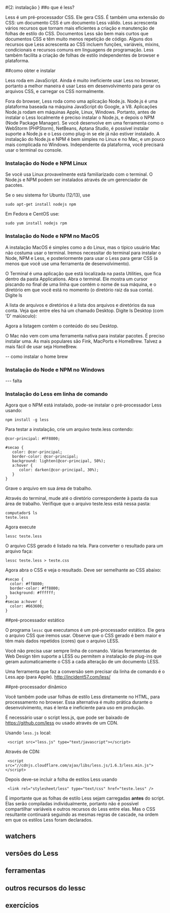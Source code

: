#{2: instalação }
##o que é less?

Less é um pré-processador CSS. Ele gera CSS. É também uma extensão do CSS: um documento CSS é um documento Less válido. Less acrescenta vários recursos que tornam mais eficientes a criação e manutenção de folhas de estilo do CSS. Documentos Less são bem mais curtos que documentos CSS e têm muito menos repetição de código. Alguns dos recursos que Less acrescenta ao CSS incluem funções, variáveis, mixins, condicionais e recursos comuns em linguagens de programação. Less também facilita a criação de folhas de estilo independentes de browser e plataforma.

##como obter e instalar

Less roda em JavaScript. Ainda é muito ineficiente usar Less no browser, portanto a melhor maneira é usar Less em desenvolvimento para gerar os arquivos CSS, e carregar os CSS normalmente. 

Fora do browser, Less roda como uma aplicação Node.js. Node.js é uma plataforma baseada na máquina JavaScript do Google, a V8. Aplicações Node.js rodam em máquinas Apple, Linux, Windows. Portanto, antes de instalar o Less localmente é preciso instalar o Node.js, e depois o NPM (Node Package Manager). Se você desenvolve em uma ferramenta como o WebStorm (PHPStorm), NetBeans, Aptana Studio, é possível instalar suporte a Node.js e o Less como plug-in se ele já não estiver instalado. A instalação do Node.js e NPM é bem simples no Linux e no Mac, e um pouco mais complicada no Windows. Independente da plataforma, você precisará usar o terminal ou console.

### Instalação do Node e NPM Linux

Se você usa Linux provavelmente está familiarizado com o terminal. O Node.js e NPM podem ser instalados através de um gerenciador de pacotes.

Se o seu sistema for Ubuntu (12/13), use

```
sudo apt-get install nodejs npm
```

Em Fedora e CentOS use:

```
sudo yum install nodejs rpm
```

### Instalação do Node e NPM no MacOS

A instalação MacOS é simples como a do Linux, mas o típico usuário Mac não costuma usar o terminal. Iremos necessitar do terminal para instalar o Node, NPM e Less, e posteriormente para usar o Less para gerar CSS (a menos que você use uma ferramenta de desenvolvimento). 

O Terminal é uma aplicação que está localizada na pasta Utilities, que fica dentro da pasta Applications. Abra o terminal. Ele mostra um cursor piscando no final de uma linha que contém o nome de sua máquina, e o diretório em que você está no momento (o diretório raiz da sua conta). Digite ls

A lista de arquivos e diretórios é a lista dos arquivos e diretórios da sua conta. Veja que entre eles há um chamado Desktop. Digite ls Desktop (com 'D' maiúsculo):

Agora a listagem contém o conteúdo do seu Desktop.

O Mac não vem com uma ferramenta nativa para instalar pacotes. É preciso instalar uma. As mais populares são Fink, MacPorts e HomeBrew. Talvez a mais fácil de usar seja HomeBrew. 

-- como instalar o home brew

### Instalação do Node e NPM no Windows

--- falta

### Instalação do Less em linha de comando

Agora que o NPM está instalado, pode-se instalar o pré-processador Less usando:

```
npm install -g less
```

Para testar a instalação, crie um arquivo teste.less contendo:

```
@cor-principal: #FF8800;

#secao {
   color: @cor-principal;
   border-color: @cor-principal;
   background: lighten(@cor-principal, 50%);
   a:hover {
   	  color: darken(@cor-principal, 30%);
   }
}
```

Grave o arquivo em sua área de trabalho.

Através do terminal, mude até o diretório correspondente à pasta da sua área de trabalho. Verifique que o arquivo teste.less está nessa pasta:

```
computador$ ls
teste.less
```

Agora execute

```
lessc teste.less
```

O arquivo CSS gerado é listado na tela. Para converter o resultado para um arquivo faça:

```
lessc teste.less > teste.css
```

Agora abra o CSS e veja o resultado. Deve ser semelhante ao CSS abaixo:

```
#secao {
  color: #ff8800;
  border-color: #ff8800;
  background: #ffffff;
}
#secao a:hover {
  color: #663600;
}
```

##pré-processador estático

O programa `lessc` que executamos é um pré-processador estático. Ele gera o arquivo CSS que iremos usar. Observe que o CSS gerado é bem maior e têm mais dados repetidos (cores) que o arquivo LESS. 

Você não precisa usar sempre linha de comando. Várias ferramentas de Web Design têm suporte a LESS ou permitem a instalação de plug-ins que geram automaticamente o CSS a cada alteração de um documento LESS. 

Uma ferramenta que faz a conversão sem precisar da linha de comando é o Less.app (para Apple). http://incident57.com/less/

##pré-processador dinâmico

Você também pode usar folhas de estilo Less diretamente no HTML, para processamento no browser. Essa alternativa é muito prática durante o desenvolvimento, mas é lenta e ineficiente para uso em produção. 

É necessário usar o script less.js, que pode ser baixado de https://github.com/less ou usado através de um CDN.

Usando `less.js` local:

```
 <script src="less.js" type="text/javascript"></script>
```

Através de CDN:

```
 <script src="//cdnjs.cloudflare.com/ajax/libs/less.js/1.6.3/less.min.js"></script>
```

Depois deve-se incluir a folha de estilos Less usando 

```
 <link rel="stylesheet/less" type="text/css" href="teste.less" />
```

É importante que as folhas de estilo Less sejam carregadas **antes** do script. Elas serão compiladas individualmente, portanto não é possível compartilhar variáveis e outros recursos do Less entre elas. Mas o CSS resultante continuará seguindo as mesmas regras de cascade, na ordem em que os estilos Less foram declarados.

## watchers

## versões do Less

## ferramentas

## outros recursos do lessc

## exercícios

